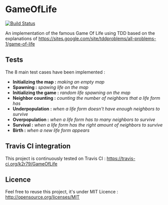GameOfLife
==========
[![Build Status](https://travis-ci.org/k2r79/GameOfLife.svg?branch=master)](https://travis-ci.org/k2r79/GameOfLife)

An implementation of the famous Game Of Life using TDD based on the explanations of https://sites.google.com/site/tddproblems/all-problems-1/game-of-life

Tests
---

The 8 main test cases have been implemented :
* **Initializing the map :** *making an empty map*
* **Spawning :** *spawing life on the map*
* **Initializing the game :** *random life spawning on the map*
* **Neighbor counting :** *counting the number of neighbors that a life form has*
* **Underpopulation :** *when a life form doesn't have enough neighbors to survive*
* **Overpopulation :** *when a life form has to many neighbors to survive*
* **Survival :** *when a life form has the right amount of neighbors to survive*
* **Birth :** *when a new life form appears*

Travis CI integration
---

This project is continuously tested on Travis CI : https://travis-ci.org/k2r79/GameOfLife

Licence
---

Feel free to reuse this project, it's under MIT Licence : http://opensource.org/licenses/MIT
